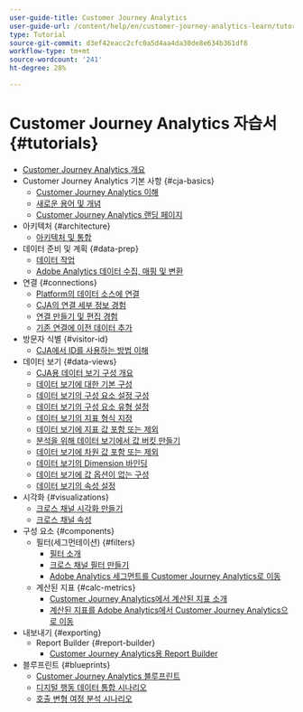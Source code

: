 ```yaml
---
user-guide-title: Customer Journey Analytics
user-guide-url: /content/help/en/customer-journey-analytics-learn/tutorials/overview.html
type: Tutorial
source-git-commit: d3ef42eacc2cfc0a5d4aa4da30de8e634b361df8
workflow-type: tm+mt
source-wordcount: '241'
ht-degree: 28%

---
```



# Customer Journey Analytics 자습서 {#tutorials}

+ [Customer Journey Analytics 개요](overview.md)
+ Customer Journey Analytics 기본 사항 {#cja-basics}
   + [Customer Journey Analytics 이해](cja-basics/understanding-customer-journey-analytics.md)
   + [새로운 용어 및 개념](cja-basics/new-terms-and-concepts-in-cja.md)
   + [Customer Journey Analytics 랜딩 페이지](cja-basics/customer-journey-analytics-landing-page.md)
+ 아키텍처 {#architecture}
   + [아키텍처 및 통합](architecture/architecture-and-integrations-of-cja.md)
+ 데이터 준비 및 계획 {#data-prep}
   + [데이터 작업](data-prep/working-with-data-in-cja.md)
   + [Adobe Analytics 데이터 수집, 매핑 및 변환](data-prep/ingest-map-and-transform-adobe-analytics-data.md)
+ 연결 {#connections}
   + [Platform의 데이터 소스에 연결](connections/connecting-customer-journey-analytics-to-data-sources-in-platform.md)
   + [CJA의 연결 세부 정보 경험](connections/connections-details-experience-in-cja.md)
   + [연결 만들기 및 편집 경험](connections/cja-connections-creation-and-edit-experience.md)
   + [기존 연결에 이전 데이터 추가](connections/add-past-data-to-an-existing-connection-in-cja.md)
+ 방문자 식별 {#visitor-id}
   + [CJA에서 ID를 사용하는 방법 이해](visitor-id/understanding-how-customer-journey-analytics-uses-identity.md)
+ 데이터 보기 {#data-views}
   + [CJA용 데이터 보기 구성 개요](data-views/overview-of-configuring-data-views-for-cja.md)
   + [데이터 보기에 대한 기본 구성](data-views/basic-configuration-for-data-views.md)
   + [데이터 보기의 구성 요소 설정 구성](data-views/configuring-component-settings-in-data-views.md)
   + [데이터 보기의 구성 요소 유형 설정](data-views/component-type-settings-in-data-views.md)
   + [데이터 보기의 지표 형식 지정](data-views/formatting-metrics-in-data-views.md)
   + [데이터 보기에 지표 값 포함 또는 제외](data-views/include-or-exclude-metric-values-in-data-views.md)
   + [분석을 위해 데이터 보기에서 값 버킷 만들기](data-views/creating-value-buckets-in-data-views-for-analysis.md)
   + [데이터 보기에 차원 값 포함 또는 제외](data-views/include-or-exclude-dimension-values-in-data-views.md)
   + [데이터 보기의 Dimension 바인딩](data-views/binding-dimensions-in-data-views.md)
   + [데이터 보기에 값 옵션이 없는 구성](data-views/configure-no-value-options-in-data-views.md)
   + [데이터 보기의 속성 설정](data-views/attribution-settings-in-data-views.md)
+ 시각화 {#visualizations}
   + [크로스 채널 시각화 만들기](visualizations/creating-cross-channel-visualizations-in-customer-journey-analytics.md)
   + [크로스 채널 속성](visualizations/cross-channel-attribution-in-customer-journey-analytics.md)
+ 구성 요소 {#components}
   + 필터(세그먼테이션) {#filters}
      + [필터 소개](components/filters/introduction-to-filters-in-cja.md)
      + [크로스 채널 필터 만들기](components/filters/creating-cross-channel-filters-in-customer-journey-analytics.md)
      + [Adobe Analytics 세그먼트를 Customer Journey Analytics로 이동](components/filters/moving-adobe-analytics-segments-to-customer-journey-analytics.md)
   + 계산된 지표 {#calc-metrics}
      + [Customer Journey Analytics에서 계산된 지표 소개](components/calc-metrics/introduction-to-calculated-metrics-in-customer-journey-analytics.md)
      + [계산된 지표를 Adobe Analytics에서 Customer Journey Analytics으로 이동](components/calc-metrics/moving-your-calculated-metrics-from-adobe-analytics-to-customer-journey-analytics.md)
+ 내보내기 {#exporting}
   + Report Builder {#report-builder}
      + [Customer Journey Analytics용 Report Builder](exporting/report-builder/report-builder-for-customer-journey-analytics.md)
+ 블루프린트 {#blueprints}
   + [Customer Journey Analytics 블루프린트](https://experienceleague.adobe.com/docs/blueprints-learn/architecture/customer-journey-analytics/overview.html)
   + [디지털 행동 데이터 통합 시나리오](https://experienceleague.adobe.com/docs/blueprints-learn/architecture/customer-journey-analytics/digital-behavioral-data-consolidation.html)
   + [호출 변형 여정 분석 시나리오](https://experienceleague.adobe.com/docs/blueprints-learn/architecture/customer-journey-analytics/call-deflect.html?lang=ko#customer-journey-analytics)

